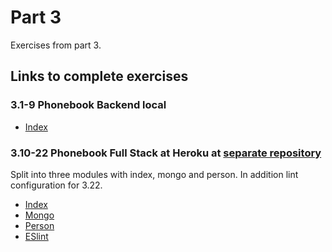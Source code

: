 # Part 3

Exercises from part 3.

## Links to complete exercises

### 3.1-9 Phonebook Backend local
- [Index](https://github.com/rescawen/Fall2020Fullstack/blob/master/Part3/phonebook_backend/index.js)  
### 3.10-22 Phonebook Full Stack at Heroku at [separate repository](https://github.com/rescawen/PhoneBook_3.10/tree/master)  
Split into three modules with index, mongo and person. In addition lint configuration for 3.22.
- [Index](https://github.com/rescawen/PhoneBook_FullStack/blob/master/index.js)  
- [Mongo](https://github.com/rescawen/PhoneBook_FullStack/blob/master/mongo.js)  
- [Person](https://github.com/rescawen/PhoneBook_FullStack/blob/master/models/person.js)  
- [ESlint](https://github.com/rescawen/PhoneBook_FullStack/blob/master/.eslintrc.js) 



